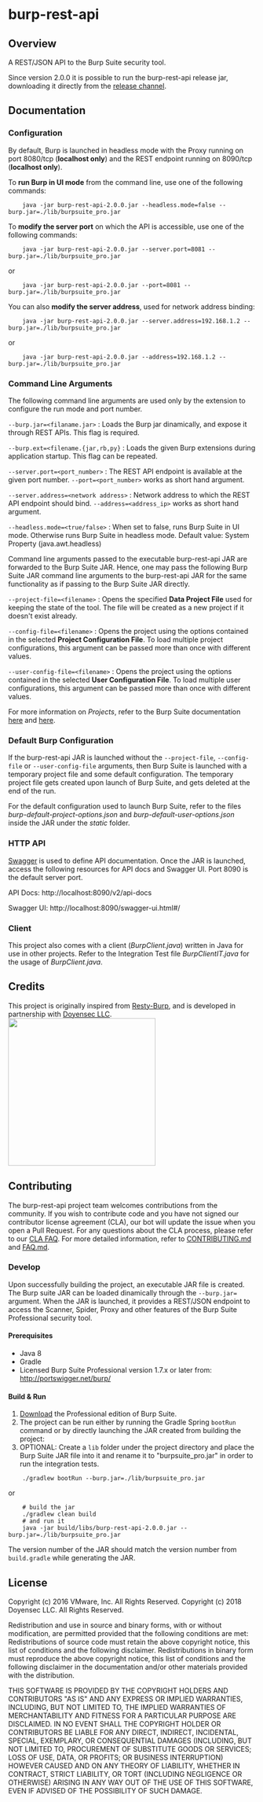 # burp-rest-api

## Overview

A REST/JSON API to the Burp Suite security tool.

Since version 2.0.0 it is possible to run the burp-rest-api release jar,
downloading it directly from the 
[release channel](https://github.com/vmware/burp-rest-api/releases).

## Documentation

### Configuration

By default, Burp is launched in headless mode with the Proxy running on port 8080/tcp (**localhost only**) and the REST endpoint running on 8090/tcp (**localhost only**).

To __run Burp in UI mode__ from the command line, use one of the following commands:

```
    java -jar burp-rest-api-2.0.0.jar --headless.mode=false --burp.jar=./lib/burpsuite_pro.jar
```


To __modify the server port__ on which the API is accessible, use one of the following commands:

```
    java -jar burp-rest-api-2.0.0.jar --server.port=8081 --burp.jar=./lib/burpsuite_pro.jar
```
or
```
    java -jar burp-rest-api-2.0.0.jar --port=8081 --burp.jar=./lib/burpsuite_pro.jar
```

You can also __modify the server address__, used for network address binding:

```
    java -jar burp-rest-api-2.0.0.jar --server.address=192.168.1.2 --burp.jar=./lib/burpsuite_pro.jar
```
or
```
    java -jar burp-rest-api-2.0.0.jar --address=192.168.1.2 --burp.jar=./lib/burpsuite_pro.jar
```

### Command Line Arguments

The following command line arguments are used only by the extension to configure the run mode and port number.

`--burp.jar=<filaname.jar>` : Loads the Burp jar dinamically, and expose it through REST APIs. This flag is required.

`--burp.ext=<filename.{jar,rb,py}` : Loads the given Burp extensions during application startup. This flag can be repeated.

`--server.port=<port_number>` : The REST API endpoint is available at the given port number. `--port=<port_number>`
 works as short hand argument.
 
 `--server.address=<network address>` : Network address to which the REST API endpoint should bind. `--address=<address_ip>`
  works as short hand argument.

`--headless.mode=<true/false>` : When set to false, runs Burp Suite in UI mode. Otherwise runs Burp Suite in headless
 mode. Default value: System Property (java.awt.headless)

Command line arguments passed to the executable burp-rest-api JAR are forwarded to the Burp Suite JAR. Hence, one may
 pass the following Burp Suite JAR command line arguments to the burp-rest-api JAR for the same functionality as if
 passing to the Burp Suite JAR directly.

`--project-file=<filename>` : Opens the specified **Data Project File** used for keeping the state of the tool. The file will be created as a new project if it doesn't
 exist already.

`--config-file=<filename>` : Opens the project using the options contained in the selected **Project Configuration File**. To load multiple project configurations, this argument can be passed more than once with different values.
 
`--user-config-file=<filename>` : Opens the project using the options contained in the selected **User Configuration File**. To load multiple user configurations, this argument can be passed more than once with different values.

For more information on *Projects*, refer to the Burp Suite documentation
 [here](https://portswigger.net/burp/help/suite_burp_projects.html) and [here](https://portswigger.net/blog/introducing-burp-projects).


### Default Burp Configuration ###

If the burp-rest-api JAR is launched without the `--project-file`, `--config-file` or `--user-config-file` arguments, then Burp Suite is
 launched with a temporary project file and some default configuration. The temporary project file gets created upon
 launch of Burp Suite, and gets deleted at the end of the run.

For the default configuration used to launch Burp Suite, refer to the files _burp-default-project-options.json_ and
_burp-default-user-options.json_ inside the JAR under the _static_ folder.

### HTTP API

[Swagger](http://swagger.io/) is used to define API documentation. Once the JAR is launched, access the following
 resources for API docs and Swagger UI. Port 8090 is the default server port.

API Docs: http://localhost:8090/v2/api-docs

Swagger UI: http://localhost:8090/swagger-ui.html#/

### Client

This project also comes with a client (_BurpClient.java_) written in Java for use in other projects. Refer to the
 Integration Test file _BurpClientIT.java_ for the usage of _BurpClient.java_.

## Credits

This project is originally inspired from [Resty-Burp](https://github.com/continuumsecurity/resty-burp
 "continuumsecurity/resty-burp: REST/JSON interface to Burp Suite"), and is developed in partnership with [Doyensec LLC](https://doyensec.com/). <img src="https://www.doyensec.com/images/logo.png" width="300">

## Contributing

The burp-rest-api project team welcomes contributions from the community. If you wish to contribute code and you have
 not signed our contributor license agreement (CLA), our bot will update the issue when you open a Pull Request. For
 any questions about the CLA process, please refer to our [CLA FAQ](https://cla.vmware.com/faq). For more detailed
 information, refer to [CONTRIBUTING.md](CONTRIBUTING.md) and [FAQ.md](FAQ.md).

### Develop

Upon successfully building the project, an executable JAR file is created.
The Burp suite JAR can be loaded dinamically through the `--burp.jar=` argument.
When the JAR is launched, it provides a REST/JSON endpoint to access the Scanner, Spider, Proxy and other
 features of the Burp Suite Professional security tool.

#### Prerequisites

* Java 8
* Gradle
* Licensed Burp Suite Professional version 1.7.x or later from: <http://portswigger.net/burp/>


#### Build & Run

1. [Download](https://portswigger.net/burp/download.html) the Professional edition of Burp Suite.
2. The project can be run either by running the Gradle Spring `bootRun` command or by directly launching the JAR
 created from building the project:
3. OPTIONAL: Create a `lib` folder under the project directory and place the Burp Suite JAR file into it and rename it to "burpsuite_pro.jar" in order to run the integration tests.

```
    ./gradlew bootRun --burp.jar=./lib/burpsuite_pro.jar
```

or

```
    # build the jar
    ./gradlew clean build
    # and run it
    java -jar build/libs/burp-rest-api-2.0.0.jar --burp.jar=./lib/burpsuite_pro.jar 
```
The version number of the JAR should match the version number from `build.gradle` while generating the JAR.


## License

Copyright (c) 2016 VMware, Inc. All Rights Reserved.
Copyright (c) 2018 Doyensec LLC. All Rights Reserved.

Redistribution and use in source and binary forms, with or without modification, are permitted provided that the
 following conditions are met: Redistributions of source code must retain the above copyright notice, this list of
 conditions and the following disclaimer. Redistributions in binary form must reproduce the above copyright notice,
 this list of conditions and the following disclaimer in the documentation and/or other materials provided with the
 distribution.

THIS SOFTWARE IS PROVIDED BY THE COPYRIGHT HOLDERS AND CONTRIBUTORS "AS IS" AND ANY EXPRESS OR IMPLIED WARRANTIES,
 INCLUDING, BUT NOT LIMITED TO, THE IMPLIED WARRANTIES OF MERCHANTABILITY AND FITNESS FOR A PARTICULAR PURPOSE ARE
 DISCLAIMED. IN NO EVENT SHALL THE COPYRIGHT HOLDER OR CONTRIBUTORS BE LIABLE FOR ANY DIRECT, INDIRECT, INCIDENTAL,
 SPECIAL, EXEMPLARY, OR CONSEQUENTIAL DAMAGES (INCLUDING, BUT NOT LIMITED TO, PROCUREMENT OF SUBSTITUTE GOODS OR
 SERVICES; LOSS OF USE, DATA, OR PROFITS; OR BUSINESS INTERRUPTION) HOWEVER CAUSED AND ON ANY THEORY OF LIABILITY,
 WHETHER IN CONTRACT, STRICT LIABILITY, OR TORT (INCLUDING NEGLIGENCE OR OTHERWISE) ARISING IN ANY WAY OUT OF THE USE
 OF THIS SOFTWARE, EVEN IF ADVISED OF THE POSSIBILITY OF SUCH DAMAGE.
